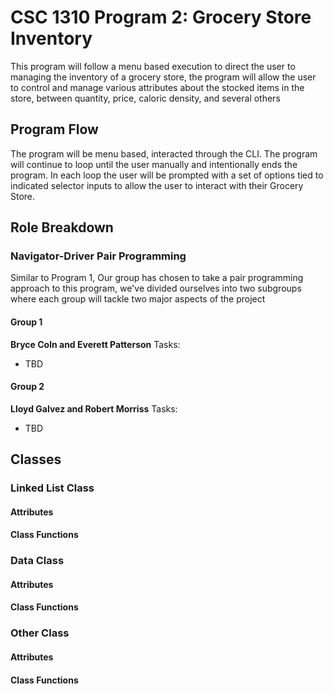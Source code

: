 # CSC 1310 Program 2: Grocery Store Inventory
This program will follow a menu based execution to direct the user to managing the inventory of a grocery store, the program will allow the user to control and manage various attributes about the stocked items in the store, between quantity, price, caloric density, and several others

## Program Flow
The program will be menu based, interacted through the CLI. The program will continue to loop until the user manually and intentionally ends the program. In each loop the user will be prompted with a set of options tied to indicated selector inputs to allow the user to interact with their Grocery Store.

## Role Breakdown
### Navigator-Driver Pair Programming
Similar to Program 1, Our group has chosen to take a pair programming approach to this program, we've divided ourselves into two subgroups where each group will tackle two major aspects of the project

#### Group 1
**Bryce Coln and Everett Patterson**
Tasks:
* TBD

#### Group 2
**Lloyd Galvez and Robert Morriss**
Tasks:
* TBD

## Classes
### Linked List Class

#### Attributes

#### Class Functions

### Data Class 

#### Attributes

#### Class Functions

### Other Class

#### Attributes

#### Class Functions
